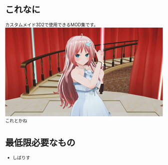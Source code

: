 # これなに

カスタムメイド3D2で使用できるMOD集です。  
![this](https://github.com/routehachi/r8_CM3D2_Mod/blob/master/kore.jpg "kore")  
これとかね

# 最低限必要なもの
* しばりす
